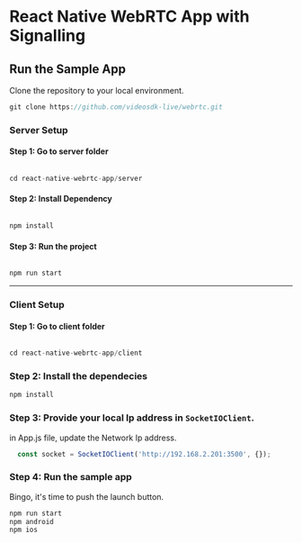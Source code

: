 # React Native WebRTC App with Signalling

## Run the Sample App

Clone the repository to your local environment.

```js
git clone https://github.com/videosdk-live/webrtc.git
```

### Server Setup

#### Step 1: Go to server folder

```js

cd react-native-webrtc-app/server

```

#### Step 2: Install Dependency
```js

npm install
```

#### Step 3: Run the project
```js

npm run start
```
---

### Client Setup


#### Step 1: Go to client folder

```js

cd react-native-webrtc-app/client
```

### Step 2: Install the dependecies

```js
npm install
```

### Step 3: Provide your local Ip address in `SocketIOClient`.

 in App.js file, update the Network Ip address.
 
```js
  const socket = SocketIOClient('http://192.168.2.201:3500', {});
```


### Step 4: Run the sample app

Bingo, it's time to push the launch button.

```js
npm run start
npm android
npm ios
```
